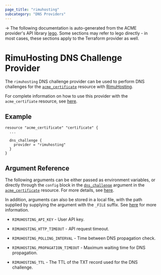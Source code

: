 ```yaml
---
page_title: "rimuhosting"
subcategory: "DNS Providers"
---
```


-> The following documentation is auto-generated from the ACME
provider's API library [lego](https://go-acme.github.io/lego/).  Some
sections may refer to lego directly - in most cases, these sections
apply to the Terraform provider as well.

# RimuHosting DNS Challenge Provider

The `rimuhosting` DNS challenge provider can be used to perform DNS challenges for
the [`acme_certificate`][resource-acme-certificate] resource with
[RimuHosting](https://rimuhosting.com).

[resource-acme-certificate]: ../resources/certificate.md

For complete information on how to use this provider with the `acme_certifiate`
resource, see [here][resource-acme-certificate-dns-challenges].

[resource-acme-certificate-dns-challenges]: ../resources/certificate.md#using-dns-challenges

## Example

```hcl
resource "acme_certificate" "certificate" {
  ...

  dns_challenge {
    provider = "rimuhosting"
  }
}
```
## Argument Reference

The following arguments can be either passed as environment variables, or
directly through the `config` block in the
[`dns_challenge`][resource-acme-certificate-dns-challenge-arg] argument in the
[`acme_certificate`][resource-acme-certificate] resource. For more details, see
[here][resource-acme-certificate-dns-challenges].

[resource-acme-certificate-dns-challenge-arg]: ../resources/certificate.md#dns_challenge

In addition, arguments can also be stored in a local file, with the path
supplied by supplying the argument with the `_FILE` suffix. See
[here][acme-certificate-file-arg-example] for more information.

[acme-certificate-file-arg-example]: ../resources/certificate.md#using-variable-files-for-provider-arguments

* `RIMUHOSTING_API_KEY` - User API key.

* `RIMUHOSTING_HTTP_TIMEOUT` - API request timeout.
* `RIMUHOSTING_POLLING_INTERVAL` - Time between DNS propagation check.
* `RIMUHOSTING_PROPAGATION_TIMEOUT` - Maximum waiting time for DNS propagation.
* `RIMUHOSTING_TTL` - The TTL of the TXT record used for the DNS challenge.


